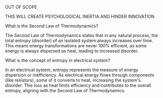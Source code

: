 OUT OF SCOPE

THIS WILL CREATE PSYCHOLOGICAL INERTIA AND HINDER INNOVATION

What is the Second Law of Thermodynamics?

The Second Law of Thermodynamics states that in any natural process, the total entropy (disorder) of an isolated system always increases over time. This means energy transformations are never 100% efficient, as some energy is always dispersed as heat, leading to increased disorder.

What is the concept of entropy in electrical system?

In an electrical system, entropy represents the measure of energy dispersion or inefficiency. As electrical energy flows through components (like resistors), some of it converts to heat, increasing the system's disorder. This loss as heat limits efficiency and contributes to the overall entropy, aligning with the Second Law of Thermodynamics.
